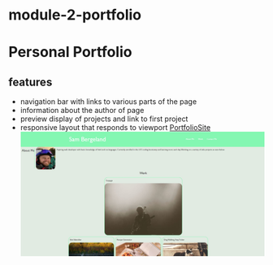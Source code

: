 # module-2-portfolio
# Personal Portfolio


## features
- navigation bar with links to various parts of the page
- information about the author of page
- preview display of projects and link to first project
- responsive layout that responds to viewport
[PortfolioSite](http://samb56.github.io/module-2-portfolio)
![screenshot](screenshot.JPG)



